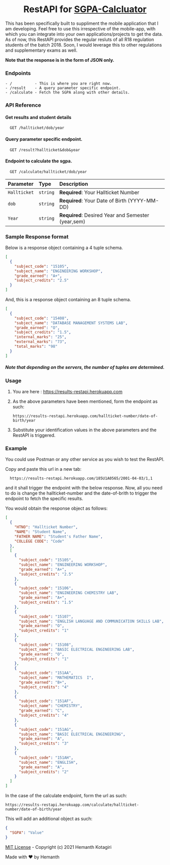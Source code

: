 <h1 align="center">RestAPI for <a href="https://github.com/hemanth-kotagiri/sgpa-calculator" target="_blank">SGPA-Calcluator</a></h1>

This has been specifically built to suppliment the mobile application that I am
developing. Feel free to use this irrespective of the mobile-app, with which
you can integrate into your own applications/projects to get the data. As of
now, this RestAPI provides the regular resluts of all R18 regulation students of the
batch 2018. Soon, I would leverage this to other regulations and supplementary exams as well.

**Note that the response is in the form of JSON only.**

### Endpoints

```
- /          - This is where you are right now.
- /result    - A query parameter specific endpoint.
- /calculate - Fetch the SGPA along with other details.
```

### API Reference

#### Get results and student details

```http
  GET /hallticket/dob/year
```

#### Query parameter specific endpoint.

```http
  GET /result?hallticket&dob&year
```

#### Endpoint to calculate the sgpa.

```http
  GET /calculate/hallticket/dob/year
```

| Parameter    | Type     | Description                                        |
| :----------- | :------- | :------------------------------------------------- |
| `Hallticket` | `string` | **Required**: Your Hallticket Number               |
| `dob`        | `string` | **Required**: Your Date of Birth (YYYY-MM-DD)      |
| `Year`       | `string` | **Required**: Desired Year and Semester (year,sem) |

### Sample Response format

Below is a response object containing a 4 tuple schema.

```json
[
  {
    "subject_code": "15105",
    "subject_name": "ENGINEERING WORKSHOP",
    "grade_earned": "A+",
    "subject_credits": "2.5"
  }
]
```

And, this is a response object containing an 8 tuple schema.

```json
[
  {
    "subject_code": "15408",
    "subject_name": "DATABASE MANAGEMENT SYSTEMS LAB",
    "grade_earned": "O",
    "subject_credits": "1.5",
    "internal_marks": "25",
    "external_marks": "73",
    "total_marks": "98"
  }
]
```

##### Note that depending on the servers, the number of tuples are determined.

### Usage

1. You are here : https://results-restapi.herokuapp.com
2. As the above parameters have been mentioned, form the endpoint as such:

   ```
   https://results-restapi.herokuapp.com/hallticket-number/date-of-birth/year
   ```

3. Substitute your identification values in the above parameters and the
   RestAPI is triggered.

### Example

You could use Postman or any other service as you wish to test the RestAPI.

Copy and paste this url in a new tab:

```
  https://results-restapi.herokuapp.com/185U1A0565/2001-04-03/1,1
```

and it shall trigger the endpoint with the below response. Now, all you need to
do is change the hallticket-number and the date-of-brith to trigger the
endpoint to fetch the specific results.

You would obtain the response object as follows:

```json
[
  {
    "HTNO": "Hallticket Number",
    "NAME": "Student Name",
    "FATHER NAME": "Student's Father Name",
    "COLLEGE CODE": "Code"
  },
  [
    {
      "subject_code": "15105",
      "subject_name": "ENGINEERING WORKSHOP",
      "grade_earned": "A+",
      "subject_credits": "2.5"
    },
    {
      "subject_code": "15106",
      "subject_name": "ENGINEERING CHEMISTRY LAB",
      "grade_earned": "A+",
      "subject_credits": "1.5"
    },
    {
      "subject_code": "15107",
      "subject_name": "ENGLISH LANGUAGE AND COMMUNICATION SKILLS LAB",
      "grade_earned": "O",
      "subject_credits": "1"
    },
    {
      "subject_code": "15108",
      "subject_name": "BASIC ELECTRICAL ENGINEERING LAB",
      "grade_earned": "O",
      "subject_credits": "1"
    },
    {
      "subject_code": "151AA",
      "subject_name": "MATHEMATICS  I",
      "grade_earned": "B+",
      "subject_credits": "4"
    },
    {
      "subject_code": "151AF",
      "subject_name": "CHEMISTRY",
      "grade_earned": "C",
      "subject_credits": "4"
    },
    {
      "subject_code": "151AG",
      "subject_name": "BASIC ELECTRICAL ENGINEERING",
      "grade_earned": "A",
      "subject_credits": "3"
    },
    {
      "subject_code": "151AH",
      "subject_name": "ENGLISH",
      "grade_earned": "A",
      "subject_credits": "2"
    }
  ]
]
```

In the case of the calculate endpoint, form the url as such:

```
https://results-restapi.herokuapp.com/calculate/hallticket-number/date-of-birth/year
```

This will add an additional object as such:

```json
{
  "SGPA": "Value"
}
```

[MIT License](LICENSE) - Copyright (c) 2021 Hemanth Kotagiri

Made with ❤️ by Hemanth
